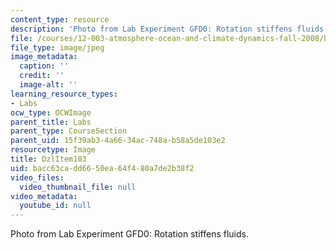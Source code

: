 ```yaml
---
content_type: resource
description: 'Photo from Lab Experiment GFD0: Rotation stiffens fluids.'
file: /courses/12-003-atmosphere-ocean-and-climate-dynamics-fall-2008/bacc63cadd6650ea64f480a7de2b38f2_DzlItem103.jpg
file_type: image/jpeg
image_metadata:
  caption: ''
  credit: ''
  image-alt: ''
learning_resource_types:
- Labs
ocw_type: OCWImage
parent_title: Labs
parent_type: CourseSection
parent_uid: 15f39ab3-4a66-34ac-748a-b58a5de103e2
resourcetype: Image
title: DzlItem103
uid: bacc63ca-dd66-50ea-64f4-80a7de2b38f2
video_files:
  video_thumbnail_file: null
video_metadata:
  youtube_id: null
---
```

Photo from Lab Experiment GFD0: Rotation stiffens fluids.

